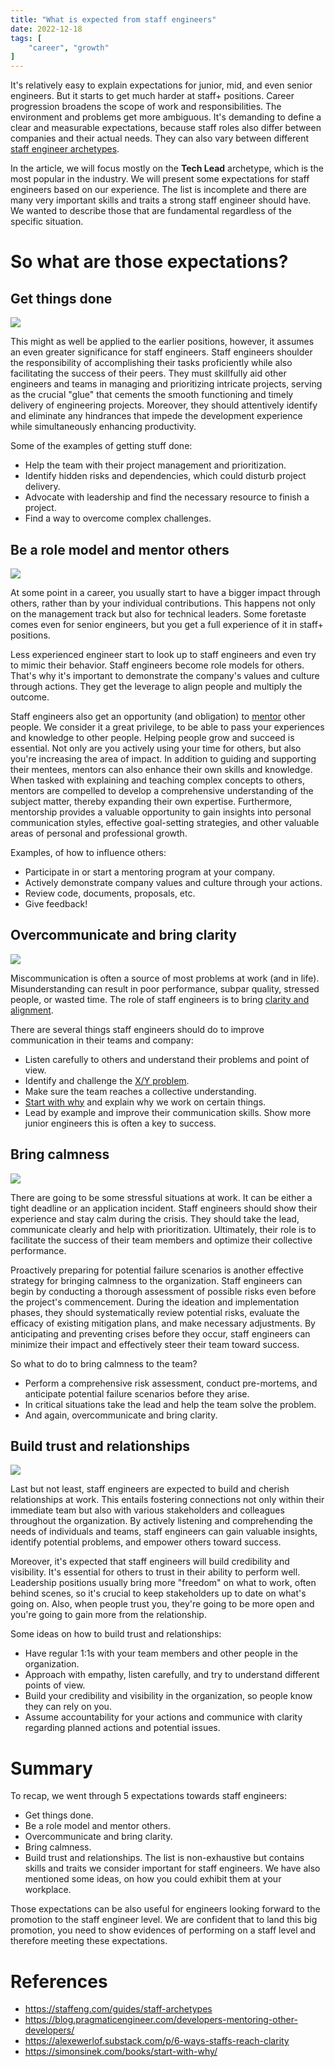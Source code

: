 ```yaml
---
title: "What is expected from staff engineers"
date: 2022-12-18
tags: [
    "career", "growth"
]
---
```


It's relatively easy to explain expectations for junior, mid, and even senior engineers. But it starts to get much harder at staff+ 
positions. Career progression broadens the scope of work and responsibilities. The environment and problems get more ambiguous. It's demanding
to define a clear and measurable expectations, because staff roles also differ between companies and
their actual needs. They can also vary between different [staff engineer archetypes](https://staffeng.com/guides/staff-archetypes).

In the article, we will focus mostly on the **Tech Lead** archetype, which is the most popular in the industry. We will present some 
expectations for staff engineers based on our experience. The list is incomplete and there are many very important skills and 
traits a strong staff engineer should have. We wanted to describe those that are fundamental regardless of the specific situation.

# So what are those expectations?

## Get things done
![](./done.jpg)

This might as well be applied to the earlier positions, however, it assumes an even greater significance for staff engineers. Staff engineers 
shoulder the responsibility of accomplishing their tasks proficiently while also facilitating the success of their peers. They must skillfully 
aid other engineers and teams in managing and prioritizing intricate projects, serving as the crucial "glue" that cements the smooth functioning
and timely delivery of engineering projects. Moreover, they should attentively identify and eliminate any hindrances that impede the development
experience while simultaneously enhancing productivity.

Some of the examples of getting stuff done:
* Help the team with their project management and prioritization.
* Identify hidden risks and dependencies, which could disturb project delivery.
* Advocate with leadership and find the necessary resource to finish a project.
* Find a way to overcome complex challenges.

## Be a role model and mentor others
![](./arrows.png)

At some point in a career, you usually start to have a bigger impact through others, rather than by your individual contributions. This 
happens not only on the management track but also for technical leaders. Some foretaste comes even for senior engineers, but you get a full
experience of it in staff+ positions. 

Less experienced engineer start to look up to staff engineers and even try to mimic their behavior. Staff engineers become role models for
others. That's why it's important to demonstrate the company's values and culture through actions. They get the leverage to align people and 
multiply the outcome.

Staff engineers also get an opportunity (and obligation) to 
[mentor](https://blog.pragmaticengineer.com/developers-mentoring-other-developers/) other people. We consider it a great privilege, to be 
able to pass your experiences and knowledge to other people. Helping people grow and succeed is essential. Not only are you 
actively using your time for others, but also you're increasing the area of impact. In addition to guiding and supporting their mentees, mentors
can also enhance their own skills and knowledge. When tasked with explaining and teaching complex concepts to others, mentors are compelled to
develop a comprehensive understanding of the subject matter, thereby expanding their own expertise. Furthermore, mentorship provides a valuable
opportunity to gain insights into personal communication styles, effective goal-setting strategies, and other valuable areas of personal and
professional growth.

Examples, of how to influence others:
* Participate in or start a mentoring program at your company.
* Actively demonstrate company values and culture through your actions.
* Review code, documents, proposals, etc.
* Give feedback!

## Overcommunicate and bring clarity
![](./communication.png)

Miscommunication is often a source of most problems at work (and in life). Misunderstanding can result in poor performance, subpar
quality, stressed people, or wasted time. The role of staff engineers is to bring 
[clarity and alignment](https://alexewerlof.substack.com/p/6-ways-staffs-reach-clarity).

There are several things staff engineers should do to improve communication in their teams and company:
* Listen carefully to others and understand their problems and point of view.
* Identify and challenge the [X/Y problem](https://xyproblem.info/).
* Make sure the team reaches a collective understanding.
* [Start with why](https://simonsinek.com/books/start-with-why/) and explain why we work on certain things.
* Lead by example and improve their communication skills. Show more junior engineers this is often a key to success.

## Bring calmness
![](./calm.jpg)

There are going to be some stressful situations at work. It can be either a tight deadline or an application incident. Staff engineers should
show their experience and stay calm during the crisis. They should take the lead, communicate clearly and help with prioritization. Ultimately, their role is to facilitate the success of their team members and optimize their collective performance.

Proactively preparing for potential failure scenarios is another effective strategy for bringing calmness to the organization. Staff engineers 
can begin by conducting a thorough assessment of possible risks even before the project's commencement. During the ideation and implementation 
phases, they should systematically review potential risks, evaluate the efficacy of existing mitigation plans, and make necessary adjustments. 
By anticipating and preventing crises before they occur, staff engineers can minimize their impact and effectively steer their team toward success.

So what to do to bring calmness to the team?
* Perform a comprehensive risk assessment, conduct pre-mortems, and anticipate potential failure scenarios before they arise.
* In critical situations take the lead and help the team solve the problem.
* And again, overcommunicate and bring clarity.

## Build trust and relationships
![](./relationship.png)

Last but not least, staff engineers are expected to build and cherish relationships at work. This entails fostering connections not only within 
their immediate team but also with various stakeholders and colleagues throughout the organization. By actively listening and comprehending the 
needs of individuals and teams, staff engineers can gain valuable insights, identify potential problems, and empower others toward success.

Moreover, it's expected that staff engineers will build credibility and visibility. It's essential for others to trust in their ability to 
perform well. Leadership positions usually bring more "freedom" on what to work, often behind scenes, so it's crucial to keep
stakeholders up to date on what's going on. Also, when people trust you, they're going to be more open and you're going to gain more from
the relationship.

Some ideas on how to build trust and relationships:
* Have regular 1:1s with your team members and other people in the organization.
* Approach with empathy, listen carefully, and try to understand different points of view.
* Build your credibility and visibility in the organization, so people know they can rely on you.
* Assume accountability for your actions and communice with clarity regarding planned actions and potential issues.

# Summary
To recap, we went through 5 expectations towards staff engineers:
* Get things done.
* Be a role model and mentor others.
* Overcommunicate and bring clarity.
* Bring calmness.
* Build trust and relationships.
The list is non-exhaustive but contains skills and traits we consider important for staff engineers. We have also mentioned some ideas, on 
how you could exhibit them at your workplace.

Those expectations can be also useful for engineers looking forward to the promotion to the staff engineer level. We are confident that to land
this big promotion, you need to show evidences of performing on a staff level and therefore meeting these expectations.

# References

* https://staffeng.com/guides/staff-archetypes
* https://blog.pragmaticengineer.com/developers-mentoring-other-developers/
* https://alexewerlof.substack.com/p/6-ways-staffs-reach-clarity
* https://simonsinek.com/books/start-with-why/